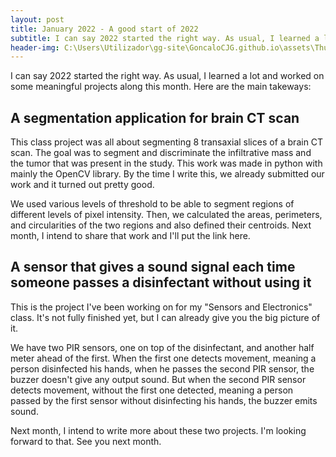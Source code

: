 ```yaml
---
layout: post
title: January 2022 - A good start of 2022
subtitle: I can say 2022 started the right way. As usual, I learned a lot and worked on some meaningful projects along this month.
header-img: C:\Users\Utilizador\gg-site\GoncaloCJG.github.io\assets\Thumb_January2022.png
---
```


I can say 2022 started the right way. As usual, I learned a lot and worked on some meaningful projects along this month. Here are the main takeways:


## A segmentation application for brain CT scan
This class project was all about segmenting 8 transaxial slices of a brain CT scan. The goal was to segment and discriminate the infiltrative mass and the tumor that was present in the study. This work was made in python with mainly the OpenCV library. By the time I write this, we already submitted our work and it turned out pretty good.

We used various levels of threshold to be able to segment regions of different levels of pixel intensity. Then, we calculated the areas, perimeters, and circularities of the two regions and also defined their centroids. Next month, I intend to share that work and I'll put the link here.


## A sensor that gives a sound signal each time someone passes a disinfectant without using it
This is the project I've been working on for my "Sensors and Electronics" class. It's not fully finished yet, but I can already give you the big picture of it.

We have two PIR sensors, one on top of the disinfectant, and another half meter ahead of the first. When the first one detects movement, meaning a person disinfected his hands, when he passes the second PIR sensor, the buzzer doesn't give any output sound. But when the second PIR sensor detects movement, without the first one detected, meaning a person passed by the first sensor without disinfecting his hands, the buzzer emits sound.


Next month, I intend to write more about these two projects. I'm looking forward to that. See you next month.